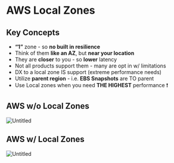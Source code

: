 # AWS Local Zones

## Key Concepts

- **“1”** zone - so **no built in resilience**
- Think of them **like an AZ**, but **near your location**
- They are **closer** to you - so **lower** latency
- Not all products support them - many are opt in w/ limitations
- DX to a local zone IS support (extreme performance needs)
- Utilize **parent region** - i.e. **EBS Snapshots** are TO parent
- Use Local zones when you need **THE HIGHEST** performance ❗

## AWS w/o Local Zones

![Untitled](img/Untitled%20245.png)

## AWS w/ Local Zones

![Untitled](img/Untitled%20246.png)
